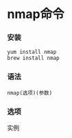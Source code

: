 # nmap命令

### 安装

```
yum install nmap
brew install nmap
```

### 语法

```
nmap(选项)(参数)
```

### 选项



实例

